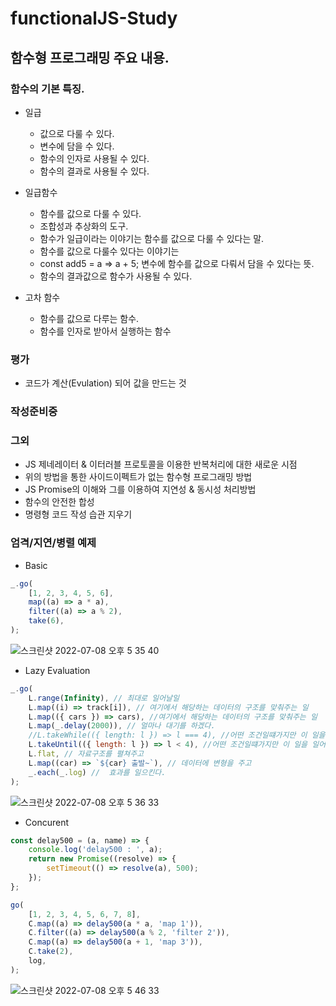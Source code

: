 # functionalJS-Study

## 함수형 프로그래밍 주요 내용.

### 함수의 기본 특징.

 - 일급
   - 값으로 다룰 수 있다.
   - 변수에 담을 수 있다.
   - 함수의 인자로 사용될 수 있다.
   - 함수의 결과로 사용될 수 있다.
 
 
- 일급함수
   - 함수를 값으로 다룰 수 있다.
   - 조합성과 추상화의 도구.
   - 함수가 일급이라는 이야기는 함수를 값으로 다룰 수 있다는 말.
   - 함수를 값으로 다룰수 있다는 이야기는
   - const add5 = a => a + 5; 변수에 함수를 값으로 다뤄서 담을 수 있다는 뜻.
   - 함수의 결과값으로 함수가 사용될 수 있다.
   
- 고차 함수
   - 함수를 값으로 다루는 함수.
   - 함수를 인자로 받아서 실행하는 함수

### 평가
 - 코드가 계산(Evulation) 되어 값을 만드는 것

### 작성준비중

### 그외
- JS 제네레이터 & 이터러블 프로토콜을 이용한 반복처리에 대한 새로운 시점
- 위의 방법을 통한 사이드이펙트가 없는 함수형 프로그래밍 방법
- JS Promise의 이해와 그를 이용하여 지연성 & 동시성 처리방법
- 함수의 안전한 합성
- 명령형 코드 작성 습관 지우기

### 엄격/지연/병렬 예제

- Basic

```javascript
_.go(
    [1, 2, 3, 4, 5, 6],
    map((a) => a * a),
    filter((a) => a % 2),
    take(6),
);
```

![스크린샷 2022-07-08 오후 5 35 40](https://user-images.githubusercontent.com/17538535/177953601-f7f76946-65bb-44df-8ca5-11e9617c2e87.png)

- Lazy Evaluation

```javascript
_.go(
    L.range(Infinity), // 최대로 일어날일
    L.map((i) => track[i]), // 여기에서 해당하는 데이터의 구조를 맞춰주는 일
    L.map(({ cars }) => cars), //여기에서 해당하는 데이터의 구조를 맞춰주는 일
    L.map(_.delay(2000)), // 얼마나 대기를 하겠다.
    //L.takeWhile(({ length: l }) => l === 4), //어떤 조건일떄가지만 이 일을 일어나게하겠다.
    L.takeUntil(({ length: l }) => l < 4), //어떤 조건일떄가지만 이 일을 일어나게하겠다.
    L.flat, // 자료구조를 펼쳐주고
    L.map((car) => `${car} 출발~`), // 데이터에 변형을 주고
    _.each(_.log) //  효과를 일으킨다.
);
```
![스크린샷 2022-07-08 오후 5 36 33](https://user-images.githubusercontent.com/17538535/177953663-091ecb89-6c76-4fb7-97c9-66be52f3e5da.png)


- Concurent

```javascript
const delay500 = (a, name) => {
    console.log('delay500 : ', a);
    return new Promise((resolve) => {
        setTimeout(() => resolve(a), 500);
    });
};

go(
    [1, 2, 3, 4, 5, 6, 7, 8],
    C.map((a) => delay500(a * a, 'map 1')),
    C.filter((a) => delay500(a % 2, 'filter 2')),
    C.map((a) => delay500(a + 1, 'map 3')),
    C.take(2),
    log,
);
```
![스크린샷 2022-07-08 오후 5 46 33](https://user-images.githubusercontent.com/17538535/177954931-7cfa9001-fd52-454f-9b53-384351b293cc.png)

